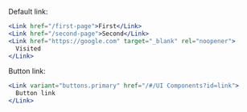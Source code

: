 Default link:

```jsx
<Link href="/first-page">First</Link>
<Link href="/second-page">Second</Link>
<Link href="https://google.com" target="_blank" rel="noopener">
  Visited
</Link>
```

Button link:

```jsx
<Link variant="buttons.primary" href="/#/UI Components?id=link">
  Button link
</Link>
```
